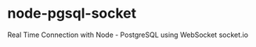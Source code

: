node-pgsql-socket
=================

Real Time Connection with Node - PostgreSQL using WebSocket socket.io